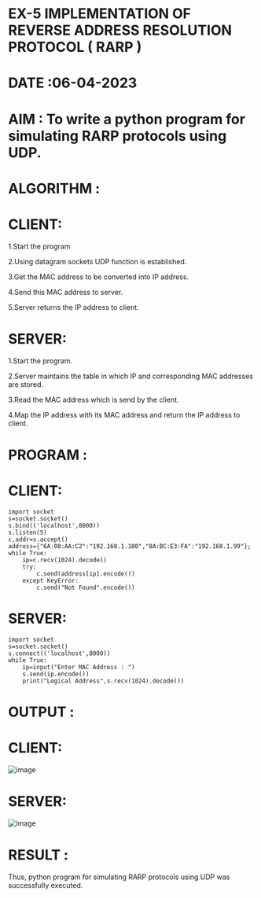 # EX-5 IMPLEMENTATION OF REVERSE ADDRESS RESOLUTION PROTOCOL ( RARP )

# DATE :06-04-2023

# AIM : To write a python program for simulating RARP protocols using UDP.


# ALGORITHM :
# CLIENT:
1.Start the program

2.Using datagram sockets UDP function is established.

3.Get the MAC address to be converted into IP address.

4.Send this MAC address to server.

5.Server returns the IP address to client.

# SERVER:
1.Start the program.

2.Server maintains the table in which IP and corresponding MAC addresses are stored.

3.Read the MAC address which is send by the client.

4.Map the IP address with its MAC address and return the IP address to client.


# PROGRAM :
# CLIENT:

```
import socket
s=socket.socket()
s.bind(('localhost',8000))
s.listen(5)
c,addr=s.accept()
address={"6A:08:AA:C2":"192.168.1.100","8A:BC:E3:FA":"192.168.1.99"};
while True:
    ip=c.recv(1024).decode()
    try:
        c.send(address[ip].encode())
    except KeyError:
        c.send("Not Found".encode()) 
```
# SERVER:
```
import socket
s=socket.socket()
s.connect(('localhost',8000))
while True:
    ip=input("Enter MAC Address : ")
    s.send(ip.encode())
    print("Logical Address",s.recv(1024).decode())
```

# OUTPUT :
# CLIENT:
![image](https://github.com/NAGINENIROHITH/EX-5/assets/118344049/7dda548f-4eaa-428e-9d9e-2e82e819a48f)
# SERVER:
![image](https://github.com/NAGINENIROHITH/EX-5/assets/118344049/e1031f8e-ea7c-4158-9e22-b08f03e9ff75)

# RESULT :
Thus, python program for simulating RARP protocols using UDP was successfully executed.
